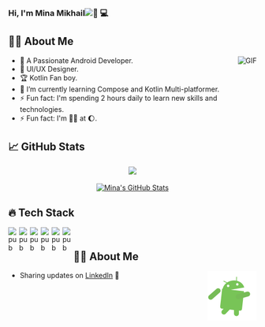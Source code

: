 ### Hi, I'm Mina Mikhail<img src="https://media.giphy.com/media/hvRJCLFzcasrR4ia7z/giphy.gif" width="25px">🧔 💻


## :man_technologist: About Me
<img align="right" height="170px" alt="GIF" src="https://i.pinimg.com/originals/e4/26/70/e426702edf874b181aced1e2fa5c6cde.gif" />

- 🚀 A Passionate Android Developer.
- 🚀 UI/UX Designer.
- :trophy: Kotlin Fan boy.
- 🌱 I’m currently learning Compose and Kotlin Multi-platformer.<br />
- ⚡ Fun fact: I'm spending 2 hours daily to learn new skills and technologies.
- ⚡ Fun fact: I'm :man_technologist: at :moon:.

## &#x1f4c8; GitHub Stats

<p align="center">
<a href="https://github.com/Mina-Mikhail/Mina-Mikhail">
  <img align="center" src="https://github-readme-stats.vercel.app/api/top-langs/?username=Mina-Mikhail&hide=java,html&title_color=ffffff&text_color=c9cacc&icon_color=2bbc8a&bg_color=1d1f21" />
</a>
<br />
<br />
<a href="https://github.com/Mina-Mikhail/Mina-Mikhail">
  <img align="center" src="https://github-readme-stats.vercel.app/api?username=Mina-Mikhail&show_icons=true&line_height=27&count_private=true&title_color=ffffff&text_color=c9cacc&icon_color=2bbc8a&bg_color=1d1f21" alt="Mina's GitHub Stats" />
</a>
</p>

## :fire: Tech Stack

<img align="left" alt="pub" width="22px" src="https://cdn.jsdelivr.net/npm/simple-icons@v3/icons/android.svg" />
<img align="left" alt="pub" width="22px" src="https://cdn.jsdelivr.net/npm/simple-icons@v3/icons/java.svg" />
<img align="left" alt="pub" width="22px" src="https://cdn.jsdelivr.net/npm/simple-icons@v3/icons/kotlin.svg" />
<img align="left" alt="pub" width="22px" src="https://cdn.jsdelivr.net/npm/simple-icons@v3/icons/gradle.svg" />
<img align="left" alt="pub" width="22px" src="https://cdn.jsdelivr.net/npm/simple-icons@v3/icons/git.svg" />
<img align="left" alt="pub" width="22px" src="https://cdn.jsdelivr.net/npm/simple-icons@v3/icons/figma.svg" />
<br />

## :man_technologist: About Me
<img align="right" height="100px" alt="GIF" src="https://raw.githubusercontent.com/mohamedebrahim96/mohamedebrahim96.github.io/master/Social%20Media%20Icons/android.gif" />

- Sharing updates on <a href="https://www.linkedin.com/in/minasamirgerges/">LinkedIn</a> 💼
<br>
